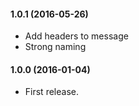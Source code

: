 #### 1.0.1 (2016-05-26)
* Add headers to message
* Strong naming

#### 1.0.0 (2016-01-04)
* First release.